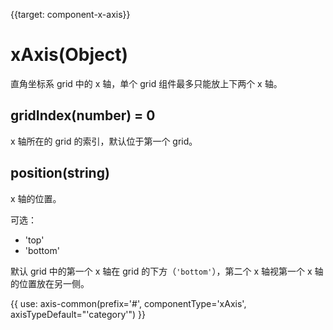 
{{target: component-x-axis}}

# xAxis(Object)

直角坐标系 grid 中的 x 轴，单个 grid 组件最多只能放上下两个 x 轴。

## gridIndex(number) = 0

x 轴所在的 grid 的索引，默认位于第一个 grid。

## position(string)

x 轴的位置。

可选：
+ 'top'
+ 'bottom'

默认 grid 中的第一个 x 轴在 grid 的下方（`'bottom'`），第二个 x 轴视第一个 x 轴的位置放在另一侧。

{{ use: axis-common(prefix='#', componentType='xAxis', axisTypeDefault="'category'") }}
